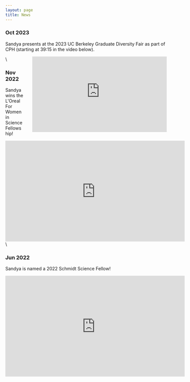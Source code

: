 ```yaml
---
layout: page
title: News
---
```


### Oct 2023

Sandya presents at the 2023 UC Berkeley Graduate Diversity Fair as part of CPH (starting at 39:15 in the video below).

<iframe width="420" height="236.25" src="https://www.youtube.com/embed/XAV4WkQviOM?si=XqtuA8LQnA4bgm2b" style="float: right; margin-left: 2em;" title="YouTube video player" frameborder="0" allow="accelerometer; autoplay; clipboard-write; encrypted-media; gyroscope; picture-in-picture; web-share" allowfullscreen></iframe>
\

### Nov 2022

Sandya wins the L'Oreal For Women in Science Fellowship!

<iframe width="560" height="315" src="https://www.youtube.com/embed/KnHq8WW9BoE?si=KPpdHx85QcMGdoJh" style="display: block; margin-left: auto; margin-right: auto;" title="YouTube video player" frameborder="0" allow="accelerometer; autoplay; clipboard-write; encrypted-media; gyroscope; picture-in-picture; web-share" allowfullscreen></iframe>
\

### Jun 2022

Sandya is named a 2022 Schmidt Science Fellow!

<iframe width="560" height="315" src="https://www.youtube.com/embed/0xt02t6esig?si=BnMXiqgTTiPBqlFN" style="display: block; margin-left: auto; margin-right: auto;" title="YouTube video player" frameborder="0" allow="accelerometer; autoplay; clipboard-write; encrypted-media; gyroscope; picture-in-picture; web-share" allowfullscreen></iframe>

